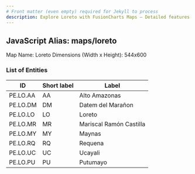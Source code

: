 ```yaml
---
# Front matter (even empty) required for Jekyll to process
description: Explore Loreto with FusionCharts Maps – Detailed features for seamless integration. Try now & enhance your data visualization today! 
---
```


## JavaScript Alias: maps/loreto

Map Name: Loreto
Dimensions (Width x Height): 544x600


### List of Entities

ID | Short label | Label
---|---|---|
PE.LO.AA| AA | Alto Amazonas
PE.LO.DM| DM | Datem del Marañon
PE.LO.LO| LO | Loreto
PE.LO.MR| MR | Mariscal Ramón Castilla
PE.LO.MY| MY | Maynas
PE.LO.RQ| RQ | Requena
PE.LO.UC| UC | Ucayali
PE.LO.PU| PU | Putumayo
